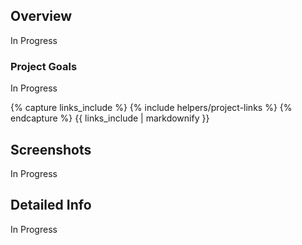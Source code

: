 <!---
Gregoire Boiron <gregoire.boiron@gmail.com>
Copyright (c) 2018 Gregoire Boiron  All Rights Reserved.
--->

Overview
--------------------
In Progress

### Project Goals
In Progress

{% capture links_include %}
{% include helpers/project-links %}
{% endcapture %}
{{ links_include | markdownify }}

Screenshots
--------------------
In Progress

Detailed Info
--------------------
In Progress